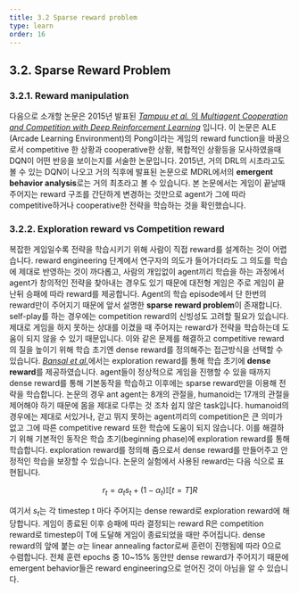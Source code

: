 ```yaml
---
title: 3.2 Sparse reward problem
type: learn
order: 16
---
```


## 3.2. Sparse Reward Problem

### 3.2.1. Reward manipulation

다음으로 소개할 논문은 2015년 발표된 [*Tampuu et al.* 의 *Multiagent Cooperation and Competition with Deep Reinforcement Learning*](https://arxiv.org/pdf/1511.08779.pdf) 입니다. 이 논문은 ALE (Arcade Learning Environment)의 Pong이라는 게임의 reward function을 바꿈으로서 competitive 한 상황과 cooperative한 상황, 복합적인 상황등을 모사하였을때 DQN이 어떤 반응을 보이는지를 서술한 논문입니다. 2015년, 거의 DRL의 시초라고도 볼 수 있는 DQN이 나오고 거의 직후에 발표된 논문으로  MDRL에서의 **emergent behavior analysis**로는 거의 최초라고 볼 수 있습니다. 본 논문에서는 게임이 끝날때 주어지는 reward 구조를 간단하게 변경하는 것만으로 agent가 그에 따라 competitive하거나 cooperative한 전략을 학습하는 것을 확인했습니다.


### 3.2.2. Exploration reward vs Competition reward

복잡한 게임일수록 전략을 학습시키기 위해 사람이 직접 reward를 설계하는 것이 어렵습니다. reward engineering 단계에서 연구자의 의도가 들어가더라도 그 의도를 학습에 제대로 반영하는 것이 까다롭고, 사람의 개입없이 agent끼리 학습을 하는 과정에서 agent가 창의적인 전략을 찾아내는 경우도 있기 때문에 대전형 게임은 주로 게임이 끝난뒤 승패에 따라 reward를 제공합니다. Agent의 학습 episode에서 단 한번의 reward만이 주어지기 때문에 앞서 설명한 **sparse reward problem**이 존재합니다. self-play를 하는 경우에는 competition reward의 신빙성도 고려할 필요가 있습니다. 제대로 게임을 하지 못하는 상대를 이겼을 때 주어지는 reward가 전략을 학습하는데 도움이 되지 않을 수 있기 때문입니다. 이와 같은 문제를 해결하고 competitive reward의 질을 높이기 위해 학습 초기엔 dense reward를 정의해주는 접근방식을 선택할 수 있습니다. [*Bansal et al.*](https://arxiv.org/pdf/1710.03748.pdf)에서는 exploration reward를 통해 학습 초기에 **dense reward**를 제공하였습니다. agent들이 정상적으로 게임을 진행할 수 있을 때까지 dense reward를 통해 기본동작을 학습하고 이후에는 sparse reward만을 이용해 전략을 학습합니다. 논문의 경우 ant agent는 8개의 관절을, humanoid는 17개의 관절을 제어해야 하기 때문에 몸을 제대로 다루는 것 조차 쉽지 않은 task입니다. humanoid의 경우에는 제대로 서있거나, 걷고 뛰지 못하는 agent끼리의 competition은 큰 의미가 없고 그에 따른 competitive reward 또한 학습에 도움이 되지 않습니다. 이를 해결하기 위해 기본적인 동작은 학습 초기(beginning phase)에 exploration reward를 통해 학습합니다. exploration reward를 정의해 줌으로서 dense reward를 만들어주고 안정적인 학습을 보장할 수 있습니다. 논문의 실험에서 사용된 reward는 다음 식으로 표현됩니다.

$$r_t = \alpha_ts_t + (1-\alpha_t)\mathbb{I}[t=T]R$$

여기서 $s_t$는 각 timestep t 마다 주어지는 dense reward로 exploration reward에 해당합니다. 게임이 종료된 이후 승패에 따라 결정되는 reward R은 competition reward로 timestep이 T에 도달해 게임이 종료되었을 때만 주어집니다. dense reward의 앞에 붙는 $\alpha$는 linear annealing factor로써 훈련이 진행됨에 따라 0으로 수렴합니다. 전체 훈련 epochs 중 10~15% 동안만 dense reward가 주어지기 때문에 emergent behavior들은 reward engineering으로 얻어진 것이 아님을 알 수 있습니다.